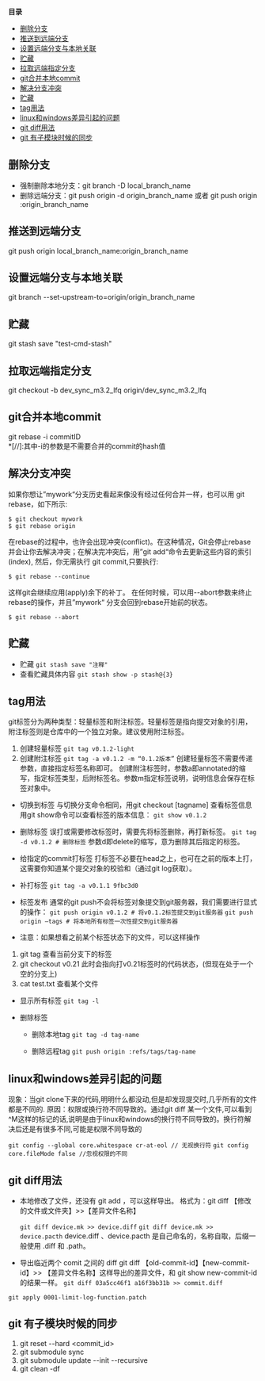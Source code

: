 **目录**

<!-- @import "[TOC]" {cmd="toc" depthFrom=1 depthTo=6 orderedList=false} -->

<!-- code_chunk_output -->

- [删除分支](#删除分支)
- [推送到远端分支](#推送到远端分支)
- [设置远端分支与本地关联](#设置远端分支与本地关联)
- [贮藏](#贮藏)
- [拉取远端指定分支](#拉取远端指定分支)
- [git合并本地commit](#git合并本地commit)
- [解决分支冲突](#解决分支冲突)
- [贮藏](#贮藏-1)
- [tag用法](#tag用法)
- [linux和windows差异引起的问题](#linux和windows差异引起的问题)
- [git diff用法](#git-diff用法)
- [git 有子模块时候的同步](#git-有子模块时候的同步)

<!-- /code_chunk_output -->


## 删除分支
- 强制删除本地分支：git branch -D local_branch_name
- 删除远端分支：git push origin -d origin_branch_name 或者 git push origin :origin_branch_name

## 推送到远端分支
git push origin local_branch_name:origin_branch_name

## 设置远端分支与本地关联
git branch --set-upstream-to=origin/origin_branch_name

## 贮藏
git stash save "test-cmd-stash"

## 拉取远端指定分支
 git checkout -b dev_sync_m3.2_lfq origin/dev_sync_m3.2_lfq 

## git合并本地commit
git rebase -i commitID  
*[//]:其中-i的参数是不需要合并的commit的hash值

## 解决分支冲突
如果你想让”mywork“分支历史看起来像没有经过任何合并一样，也可以用 git rebase，如下所示:
``` shell
$ git checkout mywork
$ git rebase origin
```
在rebase的过程中，也许会出现冲突(conflict)。在这种情况，Git会停止rebase并会让你去解决冲突；在解决完冲突后，用”git add“命令去更新这些内容的索引(index), 然后，你无需执行 git commit,只要执行:
```shell
$ git rebase --continue
```

这样git会继续应用(apply)余下的补丁。
在任何时候，可以用--abort参数来终止rebase的操作，并且”mywork“ 分支会回到rebase开始前的状态。
```shell
$ git rebase --abort
```
## 贮藏
- 贮藏 
    `git stash save "注释"`
- 查看贮藏具体内容
    `git stash show -p stash@{3}`

## tag用法
git标签分为两种类型：轻量标签和附注标签。轻量标签是指向提交对象的引用，附注标签则是仓库中的一个独立对象。建议使用附注标签。
1. 创建轻量标签
`git tag v0.1.2-light`
2. 创建附注标签
    `git tag -a v0.1.2 -m “0.1.2版本”`
创建轻量标签不需要传递参数，直接指定标签名称即可。
创建附注标签时，参数a即annotated的缩写，指定标签类型，后附标签名。参数m指定标签说明，说明信息会保存在标签对象中。

- 切换到标签
与切换分支命令相同，用git checkout [tagname]
查看标签信息
用git show命令可以查看标签的版本信息：
    `git show v0.1.2`

- 删除标签
误打或需要修改标签时，需要先将标签删除，再打新标签。
    `git tag -d v0.1.2 # 删除标签`
参数d即delete的缩写，意为删除其后指定的标签。

- 给指定的commit打标签
打标签不必要在head之上，也可在之前的版本上打，这需要你知道某个提交对象的校验和（通过git log获取）。

- 补打标签
    ` git tag -a v0.1.1 9fbc3d0 `

- 标签发布
通常的git push不会将标签对象提交到git服务器，我们需要进行显式的操作：
    `git push origin v0.1.2 # 将v0.1.2标签提交到git服务器`
    `git push origin –tags # 将本地所有标签一次性提交到git服务器`

- 注意：如果想看之前某个标签状态下的文件，可以这样操作
1. git tag  查看当前分支下的标签
2. git  checkout v0.21  此时会指向打v0.21标签时的代码状态，(但现在处于一个空的分支上)
3. cat  test.txt  查看某个文件

- 显示所有标签
    `git tag -l`

- 删除标签
    - 删除本地tag
    `git tag -d tag-name`

    - 删除远程tag
    `git push origin :refs/tags/tag-name`

## linux和windows差异引起的问题
现象：当git clone下来的代码,明明什么都没动,但是却发现提交时,几乎所有的文件都是不同的. 原因：权限或换行符不同导致的。通过git diff 某一个文件,可以看到^M这样的标记的话,说明是由于linux和windows的换行符不同导致的。换行符解决后还是有很多不同,可能是权限不同导致的

```git config --global core.whitespace cr-at-eol // 无视换行符```
```git config core.fileMode false //忽视权限的不同```

## git diff用法 
- 本地修改了文件，还没有 git add ，可以这样导出。
格式为：git diff 【修改的文件或文件夹】>>【差异文件名称】

    `git diff device.mk >> device.diff`
    `git diff device.mk >> device.pacth`
device.diff 、device.pacth 是自己命名的，名称自取，后缀一般使用 .diff 和 .path。

- 导出临近两个 comit 之间的 diff
git diff 【old-commit-id】【new-commit-id】>> 【差异文件名称】这样导出的差异文件，和 git show new-commit-id 的结果一样。
`git diff 03a5cc46f1 a16f3bb31b >> commit.diff`

`git apply 0001-limit-log-function.patch`

## git 有子模块时候的同步
1. git reset --hard <commit_id>
2. git submodule sync
3. git submodule update --init --recursive
4. git clean -df